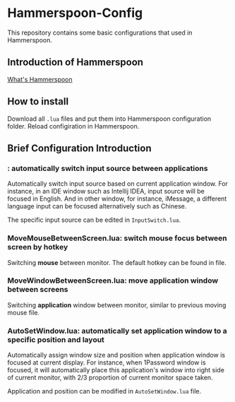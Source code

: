 # Hammerspoon-Config

This repository contains some basic configurations that used in Hammerspoon.


## Introduction of Hammerspoon

[What's Hammerspoon](https://www.hammerspoon.org)

## How to install

Download all `.lua` files and put them into Hammerspoon configuration folder. Reload configiration in Hammerspoon.

## Brief Configuration Introduction

### : automatically switch input source between applications

Automatically switch input source based on current application window. For instance, in an IDE window such as Intellij IDEA, input source will be focused in English. And in other window, for instance, iMessage, a different language input can be focused alternatively such as Chinese. 

The specific input source can be edited in `InputSwitch.lua`.

### MoveMouseBetweenScreen.lua: switch mouse focus between screen by hotkey

Switching **mouse** between monitor. The default hotkey can be found in file.

### MoveWindowBetweenScreen.lua: move application window between screens

Switching **application** window between monitor, similar to previous moving mouse file.

### AutoSetWindow.lua: automatically set application window to a specific position and layout

Automatically assign window size and position when application window is focused at current display. For instance, when 1Password window is focused, it will automatically place this application's window into right side of current monitor, with 2/3 proportion of current monitor space taken. 

Application and position can be modified in `AutoSetWindow.lua` file.
